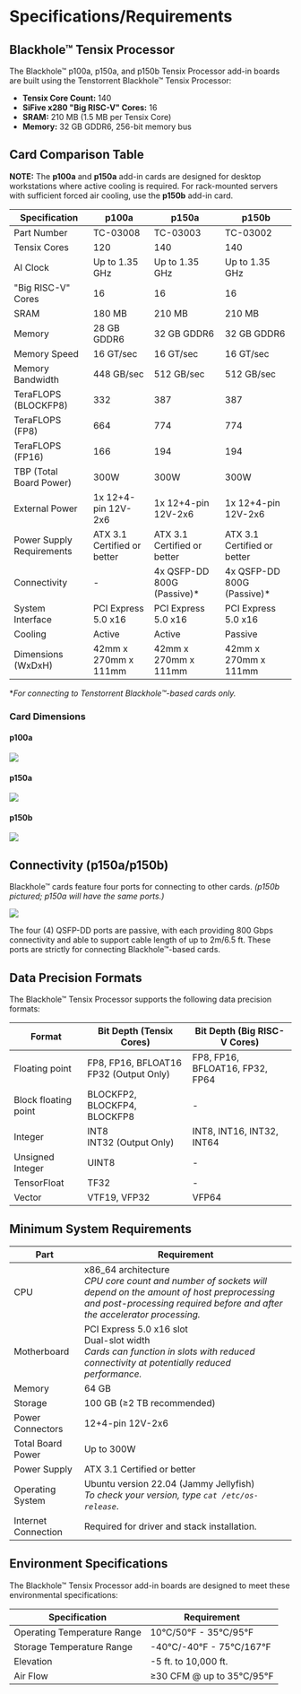 # Specifications/Requirements

## Blackhole™ Tensix Processor

The Blackhole™ p100a, p150a, and p150b Tensix Processor add-in boards are built using the Tenstorrent Blackhole™ Tensix Processor:

- **Tensix Core Count:** 140
- **SiFive x280 "Big RISC-V" Cores:** 16
- **SRAM:** 210 MB (1.5 MB per Tensix Core)
- **Memory:** 32 GB GDDR6, 256-bit memory bus

## Card Comparison Table

**NOTE:** The **p100a** and **p150a** add-in cards are designed for desktop workstations where active cooling is required. For rack-mounted servers with sufficient forced air cooling, use the **p150b** add-in card.

| Specification             | p100a                       | p150a                       | p150b                       |
| ------------------------- | --------------------------- | --------------------------- | --------------------------- |
| Part Number               | TC-03008                    | TC-03003                    | TC-03002                    |
| Tensix Cores              | 120                         | 140                         | 140                         |
| AI Clock                  | Up to 1.35 GHz              | Up to 1.35 GHz              | Up to 1.35 GHz              |
| "Big RISC-V" Cores        | 16                          | 16                          | 16                          |
| SRAM                      | 180 MB                      | 210 MB                      | 210 MB                      |
| Memory                    | 28 GB GDDR6                 | 32 GB GDDR6                 | 32 GB GDDR6                 |
| Memory Speed              | 16 GT/sec                   | 16 GT/sec                   | 16 GT/sec                   |
| Memory Bandwidth          | 448 GB/sec                  | 512 GB/sec                  | 512 GB/sec                  |
| TeraFLOPS (BLOCKFP8)      | 332                         | 387                         | 387                         |
| TeraFLOPS (FP8)           | 664                         | 774                         | 774                         |
| TeraFLOPS (FP16)          | 166                         | 194                         | 194                         |
| TBP (Total Board Power)   | 300W                        | 300W                        | 300W                        |
| External Power            | 1x 12+4-pin 12V-2x6         | 1x 12+4-pin 12V-2x6         | 1x 12+4-pin 12V-2x6         |
| Power Supply Requirements | ATX 3.1 Certified or better | ATX 3.1 Certified or better | ATX 3.1 Certified or better |
| Connectivity              | -                           | 4x QSFP-DD 800G (Passive)*  | 4x QSFP-DD 800G (Passive)*  |
| System Interface          | PCI Express 5.0 x16         | PCI Express 5.0 x16         | PCI Express 5.0 x16         |
| Cooling                   | Active                      | Active                      | Passive                     |
| Dimensions (WxDxH)        | 42mm x 270mm x 111mm        | 42mm x 270mm x 111mm        | 42mm x 270mm x 111mm        |

**For connecting to Tenstorrent Blackhole™-based cards only.*

### Card Dimensions

#### p100a

![](./images/bh_p100a_dimensions.png)

#### p150a

![](./images/bh_p150a_dimensions.png)

#### p150b

![](./images/bh_p150b_dimensions.png)

## Connectivity (p150a/p150b)

Blackhole™ cards feature four ports for connecting to other cards. *(p150b pictured; p150a will have the same ports.)*

![](./images/bh_portspec.png)

The four (4) QSFP-DD ports are passive, with each providing 800 Gbps connectivity and able to support cable length of up to 2m/6.5 ft. These ports are strictly for connecting Blackhole™-based cards.

## Data Precision Formats

The Blackhole™ Tensix Processor supports the following data precision formats:

| Format               | Bit Depth (Tensix Cores)                    | Bit Depth (Big RISC-V Cores)    |
| -------------------- | ------------------------------------------- | ------------------------------- |
| Floating point       | FP8, FP16, BFLOAT16<br />FP32 (Output Only) | FP8, FP16, BFLOAT16, FP32, FP64 |
| Block floating point | BLOCKFP2, BLOCKFP4, BLOCKFP8                | -                               |
| Integer              | INT8<br />INT32 (Output Only)               | INT8, INT16, INT32, INT64       |
| Unsigned Integer     | UINT8                                       | -                               |
| TensorFloat          | TF32                                        | -                               |
| Vector               | VTF19, VFP32                                | VFP64                           |

## Minimum System Requirements

| Part                | Requirement                                                  |
| ------------------- | ------------------------------------------------------------ |
| CPU                 | x86_64 architecture<br />*CPU core count and number of sockets will depend on the amount of host preprocessing and post-processing required before and after the accelerator processing.* |
| Motherboard         | PCI Express 5.0 x16 slot<br />Dual-slot width<br />*Cards can function in slots with reduced connectivity at potentially reduced performance.* |
| Memory              | 64 GB                                                        |
| Storage             | 100 GB (≥2 TB recommended)                                   |
| Power Connectors    | 12+4-pin 12V-2x6                                             |
| Total Board Power   | Up to 300W                                                   |
| Power Supply        | ATX 3.1 Certified or better                                  |
| Operating System    | Ubuntu version 22.04 (Jammy Jellyfish)<br />*To check your version, type `cat /etc/os-release`*. |
| Internet Connection | Required for driver and stack installation.                  |

## Environment Specifications

The Blackhole™ Tensix Processor add-in boards are designed to meet these environmental specifications:

| Specification               | Requirement               |
| --------------------------- | ------------------------- |
| Operating Temperature Range | 10°C/50°F - 35°C/95°F     |
| Storage Temperature Range   | -40°C/-40°F - 75°C/167°F  |
| Elevation                   | -5 ft. to 10,000 ft.      |
| Air Flow                    | ≥30 CFM @ up to 35°C/95°F |

